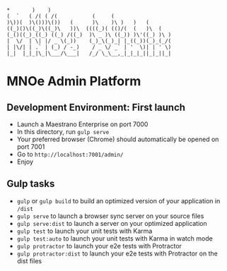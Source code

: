 ```
*       )    )                                       
(  `   ( /( ( /(           (     (                     
)\))(  )\()))\())   (      )\    )\ )   )   (         
((_)()\((_)\((_)\   ))\  ((((_)( (()/(  (   )\  (     
(_()((_)_((_) ((_) /((_)  )\ _ )\ ((_)) )\'((_) )\ )  
|  \/  | \| |/ _ \(_))    (_)_\(_)_| |_((_))(_)_(_/(  
| |\/| | .` | (_) / -_)    / _ \/ _` | '  \)| | ' \)
|_|  |_|_|\_|\___/\___|   /_/ \_\__,_|_|_|_||_|_||_|
```

# MNOe Admin Platform

## Development Environment: First launch

* Launch a Maestrano Enterprise on port 7000
* In this directory, run `gulp serve`
* Your preferred browser (Chrome) should automatically be opened on port 7001
* Go to `http://localhost:7001/admin/`
* Enjoy

## Gulp tasks

* `gulp` or `gulp build` to build an optimized version of your application in `/dist`
* `gulp serve` to launch a browser sync server on your source files
* `gulp serve:dist` to launch a server on your optimized application
* `gulp test` to launch your unit tests with Karma
* `gulp test:auto` to launch your unit tests with Karma in watch mode
* `gulp protractor` to launch your e2e tests with Protractor
* `gulp protractor:dist` to launch your e2e tests with Protractor on the dist files
